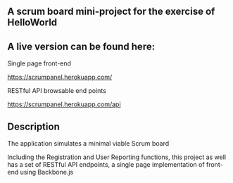 A scrum board mini-project for the exercise of HelloWorld
---------------------------------------------------------


A live version can be found here:
---------------------------------

Single page front-end

https://scrumpanel.herokuapp.com/

RESTful API browsable end points

https://scrumpanel.herokuapp.com/api

Description
-----------

The application simulates a minimal viable Scrum board

Including the Registration and User Reporting functions, this project as well has a set of RESTful API endpoints, a single page implementation of front-end using Backbone.js

